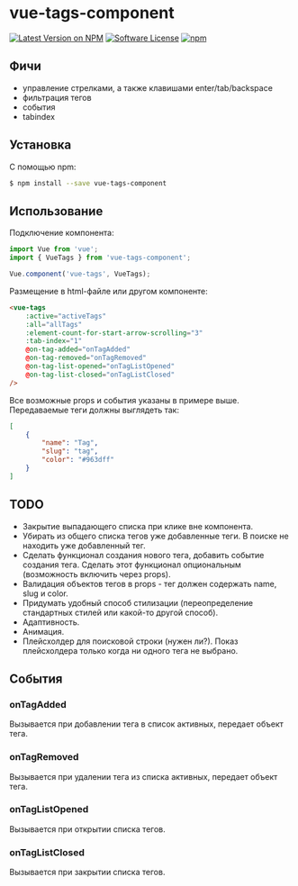 # vue-tags-component

[![Latest Version on NPM](https://img.shields.io/npm/v/vue-tags-component.svg?style=flat-square)](https://npmjs.com/package/vue-tags-component)
[![Software License](https://img.shields.io/badge/license-MIT-brightgreen.svg?style=flat-square)](LICENSE.md)
[![npm](https://img.shields.io/npm/dt/vue-tags-component.svg?style=flat-square)](https://www.npmjs.com/package/vue-tags-component)

## Фичи

- управление стрелками, а также клавишами enter/tab/backspace
- фильтрация тегов
- события
- tabindex

## Установка

С помощью npm:

```sh
$ npm install --save vue-tags-component
```

## Использование

Подключение компонента:

```js
import Vue from 'vue';
import { VueTags } from 'vue-tags-component';

Vue.component('vue-tags', VueTags);
```

Размещение в html-файле или другом компоненте:

```html
<vue-tags
    :active="activeTags"
    :all="allTags"
    :element-count-for-start-arrow-scrolling="3"
    :tab-index="1"
    @on-tag-added="onTagAdded"
    @on-tag-removed="onTagRemoved"
    @on-tag-list-opened="onTagListOpened"
    @on-tag-list-closed="onTagListClosed"
/>
```

Все возможные props и события указаны в примере выше. Передаваемые теги должны выглядеть так:

```json
[
    {
        "name": "Tag",
        "slug": "tag",
        "color": "#963dff"
    }
]
```

## TODO

- Закрытие выпадающего списка при клике вне компонента.
- Убирать из общего списка тегов уже добавленные теги. В поиске не находить уже добавленный тег.
- Сделать функционал создания нового тега, добавить событие создания тега. Сделать этот функционал опциональным (возможность включить через props).
- Валидация объектов тегов в props - тег должен содержать name, slug и color.
- Придумать удобный способ стилизации (переопределение стандартных стилей или какой-то другой способ).
- Адаптивность.
- Анимация.
- Плейсхолдер для поисковой строки (нужен ли?). Показ плейсхолдера только когда ни одного тега не выбрано.

## События

### onTagAdded

Вызывается при добавлении тега в список активных, передает объект тега.

### onTagRemoved

Вызывается при удалении тега из списка активных, передает объект тега.

### onTagListOpened

Вызывается при открытии списка тегов.

### onTagListClosed

Вызывается при закрытии списка тегов.